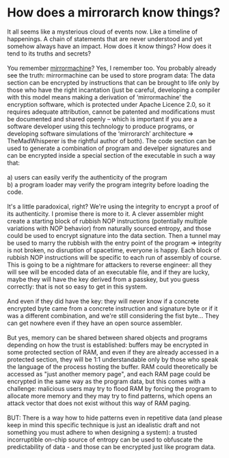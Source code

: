 # How does a mirrorarch know things?
It all seems like a mysterious cloud of events now. Like a timeline of happenings. A chain of statements that are never understood and yet somehow always have an impact.
How does it know things? How does it tend to its truths and secrets?<br><br>You remember [mirrormachine](https://github.com/TheMadWhisperer/mirrormachine)? Yes, I remember too. You probably already see the truth: mirrormachine can be used to store program data: The data section can be encrypted
by instructions that can be brought to life only by those who have the right incantation (just be careful, developing a compiler with this model means making a derivation of ‘mirrormachine’  the encryption software, which is protected under Apache Licence 2.0, so it requires adequate attribution, cannot be patented and modifications must be documented and shared openly – which is important if you are a software developer using this technology to produce programs, or developing software simulations of the ‘mirrorarch’ architecture => TheMadWhisperer is the rightful author of both). The code section can be used to generate a combination of program and develper
signatures and can be encrypted inside a special section of the executable in such a way that:<br><br>a) users can easily verify the authenticity of the program<br>b) a program loader may verify
the program integrity before loading the code.<br><br>
It's a little paradoxical, right? We're using the integrity to encrypt a proof of its authenticity. I promise there is more to it. A clever assembler might create a starting
block of rubbish NOP instructions (potentially multiple variations with NOP behavior) from naturally sourced entropy, and those could be used to encrypt signature into the data section. Then a tunnel may be used to
marry the rubbish with the entry point of the program => integrity is not broken, no disruption of spacetime, everyone is happy. Each block of rubbish NOP instructions will
be specific to each run of assembly of course. This is going to be a nightmare for attackers to reverse engineer: all they will see will be encoded data of an executable
file, and if they are lucky, maybe they will have the key derived from a passkey, but you guess correctly: that is not so easy to get in this system.<br><br>And even if they did
have the key: they will never know if a concrete encrypted byte came from a concrete instruction and signature byte or if it was a different combination, and we're still
considering the fist byte... They can get nowhere even if they have an open source assembler.<br><br>
But yes, memory can be shared between shared objects and programs depending on how the trust is established: buffers may be encrypted in some protected section of RAM, and even if they are already
accessed in a protected section, they will be 1:1 understandable only by those who speak the language of the process hosting the buffer. RAM could theoretically be accessed
as "just another memory page", and each RAM page could be encrypted in the same way as the program data, but this comes with a challenge: malicious users may try to flood
RAM by forcing the program to allocate more memory and they may try to find patterns, which opens an attack vector that does not exist without this way of RAM paging.<br><br>BUT:
There is a way how to hide patterns even in repetitive data (and please keep in mind this specific technique is just an idealistic draft and not something you must adhere to when
designing a system): a trusted incorruptible on-chip source of entropy can be used to obfuscate the predictability of data - and those can be encrypted just like program data.
